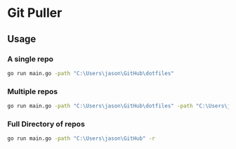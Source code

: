 # Git Puller

## Usage

### A single repo

```bash
go run main.go -path "C:\Users\jason\GitHub\dotfiles"
```

### Multiple repos

```bash
go run main.go -path "C:\Users\jason\GitHub\dotfiles" -path "C:\Users\jason\GitHub\Data_Tool_Pack_Py"
```

### Full Directory of repos

```bash
go run main.go -path "C:\Users\jason\GitHub" -r
```
